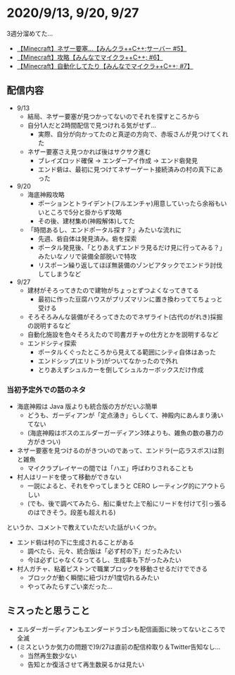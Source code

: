 # 2020/9/13, 9/20, 9/27

3週分溜めてた…

- [【Minecraft】ネザー要塞…【みんクラ++C++;サーバー #5】](https://youtu.be/RIRwCmtj6xs)
- [【Minecraft】攻略【みんなでマイクラ++C++; #6】](https://youtu.be/wYwhurJvPmU)
- [【Minecraft】自動化してたり【みんなでマイクラ++C++; #7】](https://youtu.be/-mJTDE8fzHI)

## 配信内容

- 9/13
  - 結局、ネザー要塞が見つかってないのでそれを探すところから
  - 自分1人だと2時間配信で見つけれる気がせず…
    - 実際、自分が向かってたのと真逆の方向で、赤坂さんが見つけてくれた
  - ネザー要塞さえ見つかれば後はサクサク進む
    - ブレイズロッド確保 → エンダーアイ作成 → エンド砦発見
    - エンド砦は、最初に見つけてネザーゲート接続済みの村の真下にあった
- 9/20
  - 海底神殿攻略
    - ポーションとトライデント(フルエンチャ)用意していったら余裕もいいところで5分と掛からず攻略
    - その後、建材集め(神殿解体)してた
  - 「時間あるし、エンドポータル探す？」みたいな流れに
    - 先週、砦自体は発見済み。砦を探索
    - ポータル発見後、「とりあえずエンドラ見るだけ見に行ってみる？」みたいなノリで装備全部脱いで特攻
    - リスポーン繰り返してほぼ無装備のゾンビアタックでエンドラ討伐してしまうなど
- 9/27
  - 建材がそろってきたので建物がちょっとずつよくなってきてる
    - 最初に作った豆腐ハウスがプリズマリンに置き換わっててちょっと受ける
  - そろそろみんな装備がそろってきたのでネザライト(古代のがれき)採掘の説明するなど
  - 自動化施設を色々そろえたので司書ガチャの仕方とかを説明するなど
  - エンドシティ探索
    - ポータルくぐったところから見えてる範囲にシティ自体はあった
    - エンドシップ(エリトラ)がついてなかったので外れ
    - とりあえずシュルカーを倒してシュルカーボックスだけ作成

### 当初予定外での話のネタ

- 海底神殿は Java 版よりも統合版の方がだいぶ簡単
  - どうも、ガーディアンが「定点湧き」らしくて、神殿内にあんまり湧いてない
  - (海底神殿はボスのエルダーガーディアン3体よりも、雑魚の数の暴力の方がきつい)
- ネザー要塞を見つけるのがきついのであって、エンドラ(一応ラスボス)は割と雑魚
  - マイクラプレイヤーの間では「ハエ」呼ばわりされることも
- 村人はリードを使って移動ができない
  - 一説によると、それをやってしまうと CERO レーティング的にアウトらしい
  - (でも、後で調べてみたら、船に乗せた上で船にリードを付けて引っ張るのはできそう。段差も超えれる)

というか、コメントで教えていただいた話がいくつか。

- エンド砦は村の下に生成されることがある
  - 調べたら、元々、統合版は「必ず村の下」だったみたい
  - 今は必ずじゃなくなってるし、生成率も下がったみたい
- 村人ガチャ、粘着ピストンで職業ブロックを移動させるだけでできる
  - ブロックが動く瞬間に紐づけが1度切れるみたい
  - やってみたらすごい楽だった…

## ミスったと思うこと

- エルダーガーディアンもエンダードラゴンも配信画面に映ってないところで全滅
- (ミスというか気力の問題で)9/27は直前の配信枠取り＆Twitter告知なし…
  - 当然再生数少ない
  - 告知とか復活させて再生数戻るかは見たい
